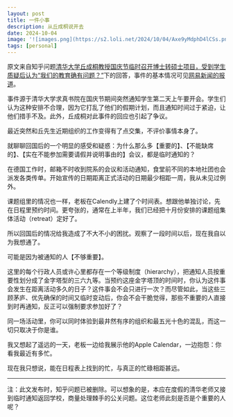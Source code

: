 ```yaml
---
layout: post
title: 一件小事
description: 从丘成桐说开去
date: 2024-10-04
image: '![images.png](https://s2.loli.net/2024/10/04/Axe9yMdphD4lCSs.png)'
tags: [personal]
---
```


原文来自知乎问题[清华大学丘成桐教授国庆节临时召开博士转硕士项目，受到学生质疑后认为“我们的教育确有问题？”](https://www.zhihu.com/question/719988777)下的回答，事件的基本情况可见[网易新闻的报道](https://www.163.com/dy/article/JDIFL9PI0553D36Y.html)。

事件源于清华大学求真书院在国庆节期间突然通知学生第二天上午要开会。学生们认为这种安排不合理，因为它打乱了他们的假期计划，而且通知时间过于紧迫，让他们措手不及。此外，丘成桐对此事件的回应也引起了争议。

最近突然和丘先生近期组织的工作变得有了点交集，不评价事情本身了。

就聊聊回国后的一个明显的感受和疑惑：为什么那么多【重要的】、【不能缺席的】、【实在不能参加需要请假并说明事由的】会议，都是临时通知的？

在德国工作时，邮箱不时收到院系的会议和活动通知，食堂前不同的本地社团也会派发各类传单。开始宣传的日期距离正式活动的日期最少相距一周，我从未见过例外。

课题组里的情况也一样，老板在Calendly上建了个时间表。想跟他单独讨论，先在日程里预约时间。更夸张的，通常在上半年，我们已经把十月份安排的课题组集体活动（retreat）定好了。

所以回国后的情况给我造成了不大不小的困扰。观察了一段时间以后，现在我自以为我想通了。

可能是因为被通知的人【不够重要】。

这里的每个行政人员或许心里都存在一个等级制度（hierarchy），把通知人员按重要性划分成了金字塔型的三六九等。当预约这座金字塔顶的时间时，你认为这件事会发生在距离活动多久的日子？这件事会不会只进行一次？而尽管如此，当这些三顾茅庐、优先确保的时间又临时变动后，你会不会干脆觉得，那些不重要的人直接到时再通知，反正可以强制要求参加好了？

同一场活动里，你可以同时体验到最井然有序的组织和最五光十色的混乱，而这一切只取决于你是谁。

我又想起了遥远的一天，老板一边给我展示他的Apple Calendar，一边抱怨：你看我最近有多忙。

现在我只想说，能在日程表上找到的忙，与真正的忙碌相距甚远。

---

注：此文发布时，知乎问题已被删除。可以想象的是，本应在度假的清华老师又接到临时通知返回学校，商量处理棘手的公关问题。这位老师此刻是否是个重要的人呢？
